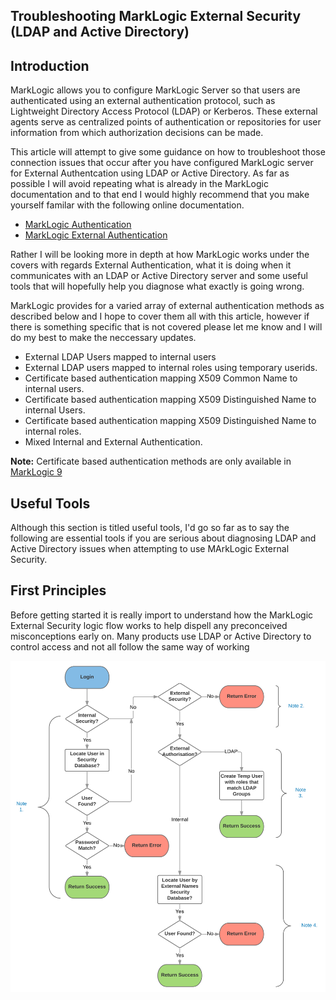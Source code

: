 ## Troubleshooting MarkLogic External Security (LDAP and Active Directory)

## Introduction

MarkLogic allows you to configure MarkLogic Server so that users are authenticated using an external authentication protocol, such as Lightweight Directory Access Protocol (LDAP) or Kerberos. These external agents serve as centralized points of authentication or repositories for user information from which authorization decisions can be made.

This article will attempt to give some guidance on how to troubleshoot those connection issues that occur after you have configured MarkLogic server for External Authentcation using LDAP or Active Directory. As far as possible I will avoid repeating what is already in the MarkLogic documentation and to that end I would highly recommend that you make yourself familar with the following online documentation.
 
 * [MarkLogic Authentication](https://docs.marklogic.com/guide/security/authentication)
 * [MarkLogic External Authentication](https://docs.marklogic.com/guide/security/external-auth)
 
 
 Rather I will be looking more in depth at how MarkLogic works under the covers with regards External Authentication, what it is doing when it communicates with an LDAP or Active Directory server and some useful tools that will hopefully help you diagnose what exactly is going wrong.
 
 MarkLogic provides for a varied array of external authentication methods as described below and I hope to cover them all with this article, however if there is something specific that is not covered please let me know and I will do my best to make the neccessary updates.
 
 * External LDAP Users mapped to internal users
 * External LDAP users mapped to internal roles using temporary userids.
 * Certificate based authentication mapping X509 Common Name to internal users.
 * Certificate based authentication mapping X509 Distinguished Name to internal Users.
 * Certificate based authentication mapping X509 Distinguished Name to internal roles.
 * Mixed Internal and External Authentication.
 
 **Note:** Certificate based authentication methods are only available in [MarkLogic 9](https://docs.marklogic.com/guide/security/authentication#id_28959)
 
 ## Useful Tools
 
 Although this section is titled useful tools, I'd go so far as to say the following are essential tools if you are serious about diagnosing LDAP and Active Directory issues when attempting to use MArkLogic External Security.
 
 ## First Principles
 
 Before getting started it is really import to understand how the MarkLogic External Security logic flow works to help dispell any preconceived misconceptions early on. Many products use LDAP or Active Directory to control access and not all follow the same way of working
  
  ![Image](./../images/MarkLogicExternalSecurityLogic.svg)
 
 
 
 
 
 

